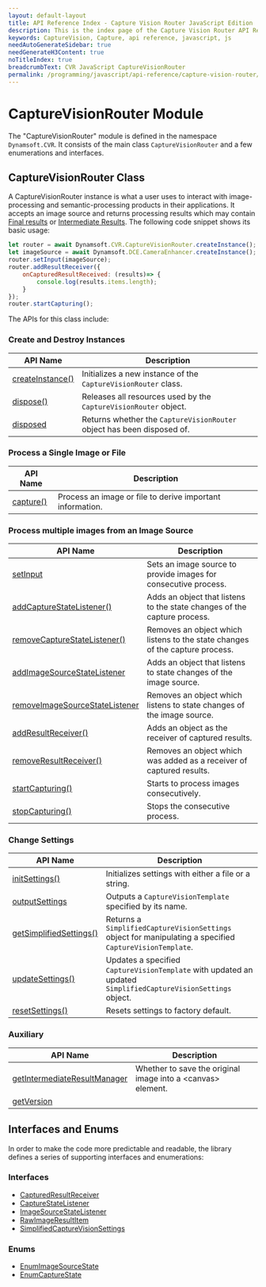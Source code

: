 ```yaml
---
layout: default-layout
title: API Reference Index - Capture Vision Router JavaScript Edition
description: This is the index page of the Capture Vision Router API Reference
keywords: CaptureVision, Capture, api reference, javascript, js
needAutoGenerateSidebar: true
needGenerateH3Content: true
noTitleIndex: true
breadcrumbText: CVR JavaScript CaptureVisionRouter
permalink: /programming/javascript/api-reference/capture-vision-router/capture-vision-router.html
---
```


# CaptureVisionRouter Module

The "CaptureVisionRouter" module is defined in the namespace `Dynamsoft.CVR`. It consists of the main class `CaptureVisionRouter` and a few enumerations and interfaces.

## CaptureVisionRouter Class

A CaptureVisionRouter instance is what a user uses to interact with image-processing and semantic-processing products in their applications. It accepts an image source and returns processing results which may contain [Final results]({{site.architecture}}output.html#final-results?lang=js) or [Intermediate Results]({{site.architecture}}output.html#intermediate-results?lang=js). The following code snippet shows its basic usage:

```js
let router = await Dynamsoft.CVR.CaptureVisionRouter.createInstance();
let imageSource = await Dynamsoft.DCE.CameraEnhancer.createInstance();
router.setInput(imageSource);
router.addResultReceiver({
    onCapturedResultReceived: (results)=> {
        console.log(results.items.length);
    }
});
router.startCapturing();
```

The APIs for this class include:

### Create and Destroy Instances

| API Name                                          | Description                                                            |
| ------------------------------------------------- | ---------------------------------------------------------------------- |
| [createInstance()](instantiate.md#createinstance) | Initializes a new instance of the `CaptureVisionRouter` class.         |
| [dispose()](instantiate.md#dispose)               | Releases all resources used by the `CaptureVisionRouter` object.       |
| [disposed](instantiate.md#disposed)               | Returns whether the `CaptureVisionRouter` object has been disposed of. |

### Process a Single Image or File

| API Name                               | Description                                               |
| -------------------------------------- | --------------------------------------------------------- |
| [capture()](single-process.md#capture) | Process an image or file to derive important information. |

### Process multiple images from an Image Source

| API Name                                                                                | Description                                                                  |
| --------------------------------------------------------------------------------------- | ---------------------------------------------------------------------------- |
| [setInput](consecutive-process.md#setinput)                                             | Sets an image source to provide images for consecutive process.              |
| [addCaptureStateListener()](consecutive-process.md#addcapturestatelistener)             | Adds an object that listens to the state changes of the capture process.     |
| [removeCaptureStateListener()](consecutive-process.md#removecapturestatelistener)       | Removes an object which listens to the state changes of the capture process. |
| [addImageSourceStateListener](consecutive-process.md#addimagesourcestatelistener)       | Adds an object that listens to state changes of the image source.            |
| [removeImageSourceStateListener](consecutive-process.md#removeimagesourcestatelistener) | Removes an object which listens to state changes of the image source.        |
| [addResultReceiver()](consecutive-process.md#addresultreceiver)                         | Adds an object as the receiver of captured results.                          |
| [removeResultReceiver()](consecutive-process.md#removeresultreceiver)                   | Removes an object which was added as a receiver of captured results.         |
| [startCapturing()](consecutive-process.md#startcapturing)                               | Starts to process images consecutively.                                      |
| [stopCapturing()](consecutive-process.md#stopcapturing)                                 | Stops the consecutive process.                                               |


### Change Settings

| API Name                                                     | Description                                                                                                   |
| ------------------------------------------------------------ | ------------------------------------------------------------------------------------------------------------- |
| [initSettings()](settings.md#initsettings)                   | Initializes settings with either a file or a string.                                                          |
| [outputSettings](settings.md#outputsettings)                 | Outputs a `CaptureVisionTemplate` specified by its name.                                                      |
| [getSimplifiedSettings()](settings.md#getsimplifiedsettings) | Returns a `SimplifiedCaptureVisionSettings` object for manipulating a specified `CaptureVisionTemplate`.      |
| [updateSettings()](settings.md#updatesettings)               | Updates a specified `CaptureVisionTemplate` with updated an updated `SimplifiedCaptureVisionSettings` object. |
| [resetSettings()](settings.md#resetsettings)                 | Resets settings to factory default.                                                                           |

### Auxiliary

| API Name                                      | Description                                                       |
| --------------------------------------------- | ----------------------------------------------------------------- |
| [getIntermediateResultManager](auxiliary.md#) | Whether to save the original image into a &lt;canvas&gt; element. |
| [getVersion](auxiliary.md#getVersion)         |                                                                   |

## Interfaces and Enums

In order to make the code more predictable and readable, the library defines a series of supporting interfaces and enumerations:

### Interfaces

* [CapturedResultReceiver](interfaces/captured-result-receiver.md)
* [CaptureStateListener](interfaces/capture-state-listener.md)
* [ImageSourceStateListener](interfaces/image-source-state-listener.md)
* [RawImageResultItem](interfaces/raw-image-result-item.md)
* [SimplifiedCaptureVisionSettings](interfaces/simplified-capture-vision-settings.md)

### Enums

* [EnumImageSourceState](enums/image-source-state.md)
* [EnumCaptureState](enums/capture-state.md)